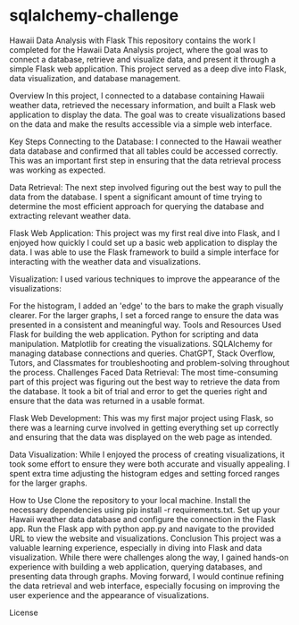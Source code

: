 # sqlalchemy-challenge
Hawaii Data Analysis with Flask
This repository contains the work I completed for the Hawaii Data Analysis project, where the goal was to connect a database, retrieve and visualize data, and present it through a simple Flask web application. This project served as a deep dive into Flask, data visualization, and database management.

Overview
In this project, I connected to a database containing Hawaii weather data, retrieved the necessary information, and built a Flask web application to display the data. The goal was to create visualizations based on the data and make the results accessible via a simple web interface.

Key Steps
Connecting to the Database:
I connected to the Hawaii weather data database and confirmed that all tables could be accessed correctly. This was an important first step in ensuring that the data retrieval process was working as expected.

Data Retrieval:
The next step involved figuring out the best way to pull the data from the database. I spent a significant amount of time trying to determine the most efficient approach for querying the database and extracting relevant weather data.

Flask Web Application:
This project was my first real dive into Flask, and I enjoyed how quickly I could set up a basic web application to display the data. I was able to use the Flask framework to build a simple interface for interacting with the weather data and visualizations.

Visualization:
I used various techniques to improve the appearance of the visualizations:

For the histogram, I added an 'edge' to the bars to make the graph visually clearer.
For the larger graphs, I set a forced range to ensure the data was presented in a consistent and meaningful way.
Tools and Resources Used
Flask for building the web application.
Python for scripting and data manipulation.
Matplotlib for creating the visualizations.
SQLAlchemy for managing database connections and queries.
ChatGPT, Stack Overflow, Tutors, and Classmates for troubleshooting and problem-solving throughout the process.
Challenges Faced
Data Retrieval:
The most time-consuming part of this project was figuring out the best way to retrieve the data from the database. It took a bit of trial and error to get the queries right and ensure that the data was returned in a usable format.

Flask Web Development:
This was my first major project using Flask, so there was a learning curve involved in getting everything set up correctly and ensuring that the data was displayed on the web page as intended.

Data Visualization:
While I enjoyed the process of creating visualizations, it took some effort to ensure they were both accurate and visually appealing. I spent extra time adjusting the histogram edges and setting forced ranges for the larger graphs.

How to Use
Clone the repository to your local machine.
Install the necessary dependencies using pip install -r requirements.txt.
Set up your Hawaii weather data database and configure the connection in the Flask app.
Run the Flask app with python app.py and navigate to the provided URL to view the website and visualizations.
Conclusion
This project was a valuable learning experience, especially in diving into Flask and data visualization. While there were challenges along the way, I gained hands-on experience with building a web application, querying databases, and presenting data through graphs. Moving forward, I would continue refining the data retrieval and web interface, especially focusing on improving the user experience and the appearance of visualizations.

License
